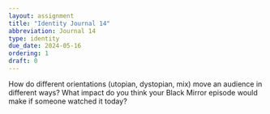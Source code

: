 ```yaml
---
layout: assignment
title: "Identity Journal 14"
abbreviation: Journal 14
type: identity
due_date: 2024-05-16
ordering: 1
draft: 0
---
```


How do different orientations (utopian, dystopian, mix) move an audience in different ways? What impact do you think your Black Mirror episode would make if someone watched it today?